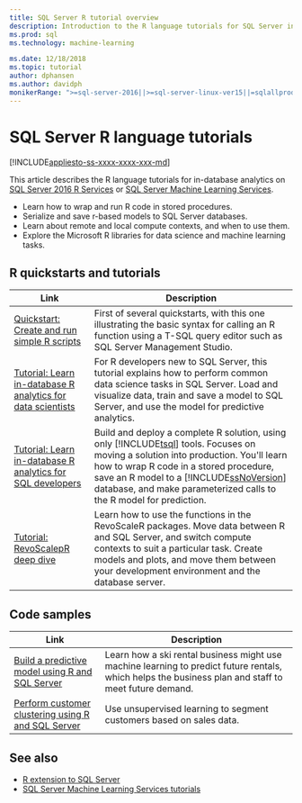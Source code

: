 ```yaml
---
title: SQL Server R tutorial overview
description: Introduction to the R language tutorials for SQL Server in-database analytics.
ms.prod: sql
ms.technology: machine-learning

ms.date: 12/18/2018  
ms.topic: tutorial
author: dphansen
ms.author: davidph
monikerRange: ">=sql-server-2016||>=sql-server-linux-ver15||=sqlallproducts-allversions"
---
```

# SQL Server R language tutorials
[!INCLUDE[appliesto-ss-xxxx-xxxx-xxx-md](../../includes/appliesto-ss-xxxx-xxxx-xxx-md.md)]

This article describes the R language tutorials for in-database analytics on [SQL Server 2016 R Services](../install/sql-r-services-windows-install.md) or [SQL Server Machine Learning Services](../install/sql-machine-learning-services-windows-install.md).

+ Learn how to wrap and run R code in stored procedures.
+ Serialize and save r-based models to SQL Server databases.
+ Learn about remote and local compute contexts, and when to use them.
+ Explore the Microsoft R libraries for data science and machine learning tasks.

<a name="bkmk_sqltutorials"></a>

## R quickstarts and tutorials

| Link | Description |
|------|-------------|
| [Quickstart: Create and run simple R scripts](quickstart-r-create-script.md) | First of several quickstarts, with this one illustrating the basic syntax for calling an R function using a T-SQL query editor such as SQL Server Management Studio. |
| [Tutorial: Learn in-database R analytics for data scientists](../tutorials/walkthrough-data-science-end-to-end-walkthrough.md) | For R developers new to SQL Server, this tutorial explains how to perform common data science tasks in SQL Server. Load and visualize data, train and save a model to SQL Server, and use the model for predictive analytics. |
| [Tutorial: Learn in-database R analytics for SQL developers](../tutorials/sqldev-in-database-r-for-sql-developers.md) | Build and deploy a complete R solution, using only [!INCLUDE[tsql](../../includes/tsql-md.md)] tools. Focuses on moving a solution into production. You'll learn how to wrap R code in a stored procedure, save an R model to a [!INCLUDE[ssNoVersion](../../includes/ssnoversion-md.md)] database, and make parameterized calls to the R model for prediction. |
| [Tutorial: RevoScalepR deep dive](deepdive-data-science-deep-dive-using-the-revoscaler-packages.md) | Learn how to use the functions in the RevoScaleR packages. Move data between R and SQL Server, and switch compute contexts to suit a particular task. Create models and plots, and move them between your development environment and the database server. |

<a name ="bkmk_samples"></a>

## Code samples

| Link | Description |
|------|-------------|
| [Build a predictive model using R and SQL Server](https://microsoft.github.io/sql-ml-tutorials/R/rentalprediction) | Learn how a ski rental business might use machine learning to predict future rentals, which helps the business plan and staff to meet future demand. |
| [Perform customer clustering using R and SQL Server](https://microsoft.github.io/sql-ml-tutorials/R/customerclustering/) | Use unsupervised learning to segment customers based on sales data. |

## See also

+ [R extension to SQL Server](../concepts/extension-r.md)
+ [SQL Server Machine Learning Services tutorials](machine-learning-services-tutorials.md)

